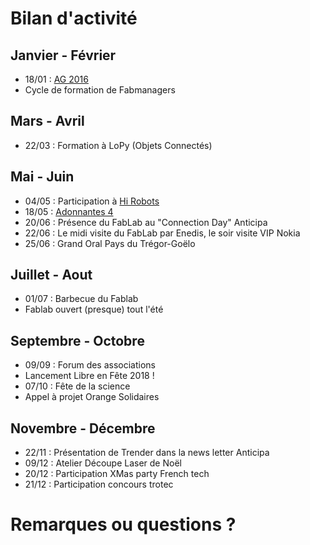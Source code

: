 # Bilan d'activité


## Janvier - Février
* 18/01 : [AG 2016](http://wiki.fablab-lannion.org/index.php?title=Compte_Rendu_AG_2016)
* Cycle de formation de Fabmanagers


## Mars - Avril
* 22/03 : Formation à LoPy (Objets Connectés)


## Mai - Juin
* 04/05 : Participation à  [Hi Robots](http://www.fablab-lannion.org/2017/04/hi-robots-midi-robotique.html)
* 18/05 : [Adonnantes 4](http://wiki.fablab-lannion.org/index.php?title=Adonnantes_4)
* 20/06 : Présence du FabLab au "Connection Day" Anticipa
* 22/06 : Le midi visite du FabLab par Enedis, le soir visite VIP Nokia
* 25/06 : Grand Oral Pays du Trégor-Goëlo


## Juillet - Aout
* 01/07 : Barbecue du Fablab
* Fablab ouvert (presque) tout l'été


## Septembre - Octobre
* 09/09 : Forum des associations
* Lancement Libre en Fête 2018 !
* 07/10 : Fête de la science
* Appel à projet Orange Solidaires


## Novembre - Décembre
* 22/11 : Présentation de Trender dans la news letter Anticipa
* 09/12 : Atelier Découpe Laser de Noël
* 20/12 : Participation XMas party French tech
* 21/12 : Participation concours trotec


# Remarques ou questions ?
